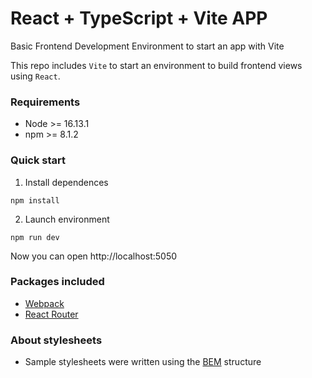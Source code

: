 # React + TypeScript + Vite APP

Basic Frontend Development Environment to start an app with Vite

This repo includes `Vite` to start an environment to build frontend views using `React`.

### Requirements

- Node >= 16.13.1
- npm >= 8.1.2

### Quick start

1) Install dependences

```
npm install
```

2) Launch environment

```
npm run dev
```

Now you can open http://localhost:5050

### Packages included

- [Webpack](https://webpack.js.org/)
- [React Router](https://reactrouter.com/en/main)

### About stylesheets

- Sample stylesheets were written using the [BEM](https://getbem.com/) structure
